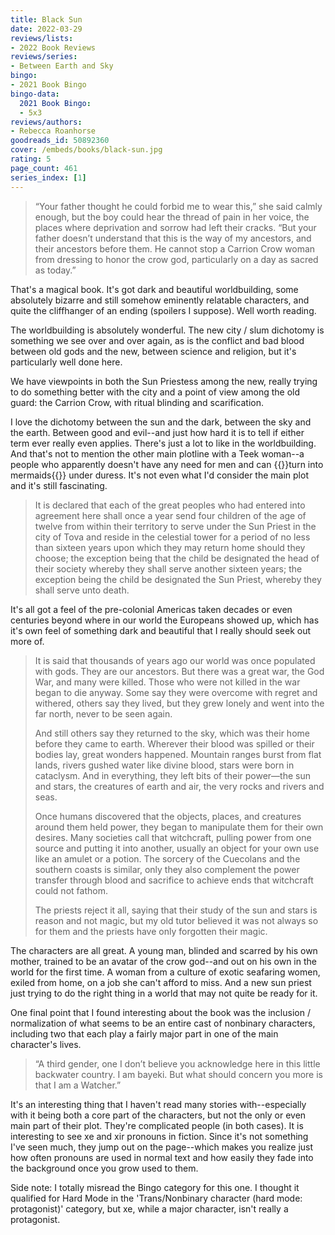 ```yaml
---
title: Black Sun
date: 2022-03-29
reviews/lists:
- 2022 Book Reviews
reviews/series:
- Between Earth and Sky
bingo:
- 2021 Book Bingo
bingo-data:
  2021 Book Bingo:
  - 5x3
reviews/authors:
- Rebecca Roanhorse
goodreads_id: 50892360
cover: /embeds/books/black-sun.jpg
rating: 5
page_count: 461
series_index: [1]
---
```

> “Your father thought he could forbid me to wear this,” she said calmly enough, but the boy could hear the thread of pain in her voice, the places where deprivation and sorrow had left their cracks. “But your father doesn’t understand that this is the way of my ancestors, and their ancestors before them. He cannot stop a Carrion Crow woman from dressing to honor the crow god, particularly on a day as sacred as today.”

That's a magical book. It's got dark and beautiful worldbuilding, some absolutely bizarre and still somehow eminently relatable characters, and quite the cliffhanger of an ending (spoilers I suppose). Well worth reading. 

<!--more-->

The worldbuilding is absolutely wonderful. The new city / slum dichotomy is something we see over and over again, as is the conflict and bad blood between old gods and the new, between science and religion, but it's particularly well done here. 

We have viewpoints in both the Sun Priestess among the new, really trying to do something better with the city and a point of view among the old guard: the Carrion Crow, with ritual blinding and scarification. 

I love the dichotomy between the sun and the dark, between the sky and the earth. Between good and evil--and just how hard it is to tell if either term ever really even applies. There's just a lot to like in the worldbuilding. And that's not to mention the other main plotline with a Teek woman--a people who apparently doesn't have any need for men and can {{<spoiler>}}turn into mermaids{{</spoiler>}} under duress. It's not even what I'd consider the main plot and it's still fascinating. 

> It is declared that each of the great peoples who had entered into agreement here shall once a year send four children of the age of twelve from within their territory to serve under the Sun Priest in the city of Tova and reside in the celestial tower for a period of no less than sixteen years upon which they may return home should they choose; the exception being that the child be designated the head of their society whereby they shall serve another sixteen years; the exception being the child be designated the Sun Priest, whereby they shall serve unto death.

It's all got a feel of the pre-colonial Americas taken decades or even centuries beyond where in our world the Europeans showed up, which has it's own feel of something dark and beautiful that I really should seek out more of. 

> It is said that thousands of years ago our world was once populated with gods. They are our ancestors. But there was a great war, the God War, and many were killed. Those who were not killed in the war began to die anyway. Some say they were overcome with regret and withered, others say they lived, but they grew lonely and went into the far north, never to be seen again.
> 
> And still others say they returned to the sky, which was their home before they came to earth. Wherever their blood was spilled or their bodies lay, great wonders happened. Mountain ranges burst from flat lands, rivers gushed water like divine blood, stars were born in cataclysm. And in everything, they left bits of their power—the sun and stars, the creatures of earth and air, the very rocks and rivers and seas. 
> 
> Once humans discovered that the objects, places, and creatures around them held power, they began to manipulate them for their own desires. Many societies call that witchcraft, pulling power from one source and putting it into another, usually an object for your own use like an amulet or a potion. The sorcery of the Cuecolans and the southern coasts is similar, only they also complement the power transfer through blood and sacrifice to achieve ends that witchcraft could not fathom. 
> 
> The priests reject it all, saying that their study of the sun and stars is reason and not magic, but my old tutor believed it was not always so for them and the priests have only forgotten their magic.

The characters are all great. A young man, blinded and scarred by his own mother, trained to be an avatar of the crow god--and out on his own in the world for the first time. A woman from a culture of exotic seafaring women, exiled from home, on a job she can't afford to miss. And a new sun priest just trying to do the right thing in a world that may not quite be ready for it. 

One final point that I found interesting about the book was the inclusion / normalization of what seems to be an entire cast of nonbinary characters, including two that each play a fairly major part in one of the main character's lives. 

> “A third gender, one I don’t believe you acknowledge here in this little backwater country. I am bayeki. But what should concern you more is that I am a Watcher.”

It's an interesting thing that I haven't read many stories with--especially with it being both a core part of the characters, but not the only or even main part of their plot. They're complicated people (in both cases). It is interesting to see xe and xir pronouns in fiction. Since it's not something I've seen much, they jump out on the page--which makes you realize just how often pronouns are used in normal text and how easily they fade into the background once you grow used to them. 

Side note: I totally misread the Bingo category for this one. I thought it qualified for Hard Mode in the 'Trans/Nonbinary character (hard mode: protagonist)' category, but xe, while a major character, isn't really a protagonist.